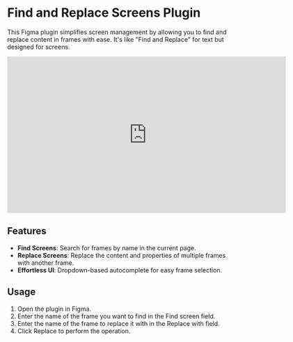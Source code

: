 # Find and Replace Screens Plugin

This Figma plugin simplifies screen management by allowing you to find and replace content in frames with ease. It's like "Find and Replace" for text but designed for screens.

<iframe src="https://player.vimeo.com/video/1043926387" width="640" height="360" frameborder="0" allow="autoplay; fullscreen; picture-in-picture" allowfullscreen></iframe>

## Features

- **Find Screens**: Search for frames by name in the current page.
- **Replace Screens**: Replace the content and properties of multiple frames with another frame.
- **Effortless UI**: Dropdown-based autocomplete for easy frame selection.

## Usage
1. Open the plugin in Figma.
2. Enter the name of the frame you want to find in the Find screen field.
3. Enter the name of the frame to replace it with in the Replace with field.
4. Click Replace to perform the operation.